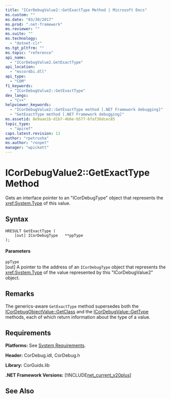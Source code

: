 ```yaml
---
title: "ICorDebugValue2::GetExactType Method | Microsoft Docs"
ms.custom: ""
ms.date: "03/30/2017"
ms.prod: ".net-framework"
ms.reviewer: ""
ms.suite: ""
ms.technology: 
  - "dotnet-clr"
ms.tgt_pltfrm: ""
ms.topic: "reference"
api_name: 
  - "ICorDebugValue2.GetExactType"
api_location: 
  - "mscordbi.dll"
api_type: 
  - "COM"
f1_keywords: 
  - "ICorDebugValue2::GetExactType"
dev_langs: 
  - "C++"
helpviewer_keywords: 
  - "ICorDebugValue2::GetExactType method [.NET Framework debugging]"
  - "GetExactType method [.NET Framework debugging]"
ms.assetid: 8e9aae1b-d1b7-4b6e-b577-6faf36dcec85
topic_type: 
  - "apiref"
caps.latest.revision: 11
author: "rpetrusha"
ms.author: "ronpet"
manager: "wpickett"
---
```

# ICorDebugValue2::GetExactType Method
Gets an interface pointer to an "ICorDebugType" object that represents the <xref:System.Type> of this value.  
  
## Syntax  
  
```  
HRESULT GetExactType (  
    [out] ICorDebugType   **ppType  
);  
```  
  
#### Parameters  
 `ppType`  
 [out] A pointer to the address of an `ICorDebugType` object that represents the <xref:System.Type> of the value represented by this "ICorDebugValue2" object.  
  
## Remarks  
 The generics-aware `GetExactType` method supersedes both the [ICorDebugObjectValue::GetClass](../../../../docs/framework/unmanaged-api/debugging/icordebugobjectvalue-getclass-method.md) and the [ICorDebugValue::GetType](../../../../docs/framework/unmanaged-api/debugging/icordebugvalue-gettype-method.md) methods, each of which return information about the type of a value.  
  
## Requirements  
 **Platforms:** See [System Requirements](../../../../docs/framework/get-started/system-requirements.md).  
  
 **Header:** CorDebug.idl, CorDebug.h  
  
 **Library:** CorGuids.lib  
  
 **.NET Framework Versions:** [!INCLUDE[net_current_v20plus](../../../../includes/net-current-v20plus-md.md)]  
  
## See Also  
 
